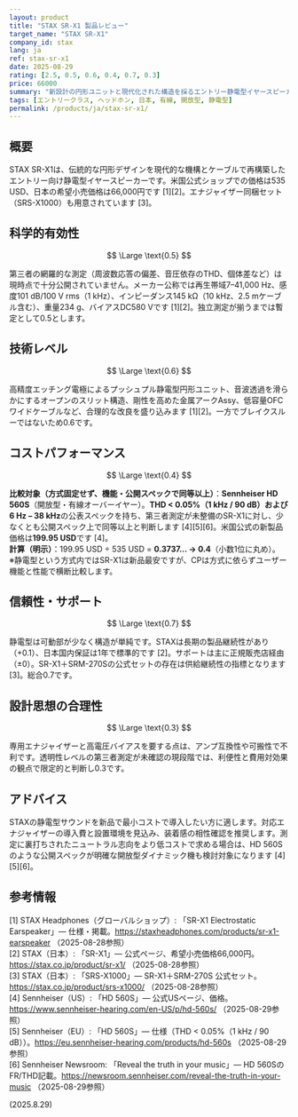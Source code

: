 ```yaml
---
layout: product
title: "STAX SR-X1 製品レビュー"
target_name: "STAX SR-X1"
company_id: stax
lang: ja
ref: stax-sr-x1
date: 2025-08-29
rating: [2.5, 0.5, 0.6, 0.4, 0.7, 0.3]
price: 66000
summary: "新設計の円形ユニットと現代化された構造を採るエントリー静電型イヤースピーカー。コストパフォーマンスは方式固定せず、ユーザー機能と公開スペックで同等以上となる最安製品で横断比較します。"
tags: [エントリークラス, ヘッドホン, 日本, 有線, 開放型, 静電型]
permalink: /products/ja/stax-sr-x1/
---
```

## 概要

STAX SR-X1は、伝統的な円形デザインを現代的な機構とケーブルで再構築したエントリー向け静電型イヤースピーカーです。米国公式ショップでの価格は535 USD、日本の希望小売価格は66,000円です [1][2]。エナジャイザー同梱セット（SRS-X1000）も用意されています [3]。

## 科学的有効性

$$ \Large \text{0.5} $$

第三者の網羅的な測定（周波数応答の偏差、音圧依存のTHD、個体差など）は現時点で十分公開されていません。メーカー公称では再生帯域7–41,000 Hz、感度101 dB/100 V rms（1 kHz）、インピーダンス145 kΩ（10 kHz、2.5 mケーブル含む）、重量234 g、バイアスDC580 Vです [1][2]。独立測定が揃うまでは暫定として0.5とします。

## 技術レベル

$$ \Large \text{0.6} $$

高精度エッチング電極によるプッシュプル静電型円形ユニット、音波透過を滑らかにするオープンのスリット構造、剛性を高めた金属アークAssy、低容量OFCワイドケーブルなど、合理的な改良を盛り込みます [1][2]。一方でブレイクスルーではないため0.6です。

## コストパフォーマンス

$$ \Large \text{0.4} $$

**比較対象（方式固定せず、機能・公開スペックで同等以上）**：**Sennheiser HD 560S**（開放型・有線オーバーイヤー）。**THD < 0.05%（1 kHz / 90 dB）**および**6 Hz – 38 kHz**の公表スペックを持ち、第三者測定が未整備のSR-X1に対し、少なくとも公開スペック上で同等以上と判断します [4][5][6]。米国公式の新製品価格は**199.95 USD**です [4]。  
**計算（明示）**：199.95 USD ÷ 535 USD = **0.3737… → 0.4**（小数1位に丸め）。  
※静電型という方式内ではSR-X1は新品最安ですが、CPは方式に依らずユーザー機能と性能で横断比較します。

## 信頼性・サポート

$$ \Large \text{0.7} $$

静電型は可動部が少なく構造が単純です。STAXは長期の製品継続性があり（+0.1）、日本国内保証は1年で標準的です [2]。サポートは主に正規販売店経由（±0）。SR-X1＋SRM-270Sの公式セットの存在は供給継続性の指標となります [3]。総合0.7です。

## 設計思想の合理性

$$ \Large \text{0.3} $$

専用エナジャイザーと高電圧バイアスを要する点は、アンプ互換性や可搬性で不利です。透明性レベルの第三者測定が未確認の現段階では、利便性と費用対効果の観点で限定的と判断し0.3です。

## アドバイス

STAXの静電型サウンドを新品で最小コストで導入したい方に適します。対応エナジャイザーの導入費と設置環境を見込み、装着感の相性確認を推奨します。測定に裏打ちされたニュートラル志向をより低コストで求める場合は、HD 560Sのような公開スペックが明確な開放型ダイナミック機も検討対象になります [4][5][6]。

## 参考情報

[1] STAX Headphones（グローバルショップ）: 「SR-X1 Electrostatic Earspeaker」— 仕様・掲載。https://staxheadphones.com/products/sr-x1-earspeaker （2025-08-28参照）  
[2] STAX（日本）: 「SR-X1」— 公式ページ、希望小売価格66,000円。https://stax.co.jp/product/sr-x1/ （2025-08-28参照）  
[3] STAX（日本）: 「SRS-X1000」— SR-X1＋SRM-270S 公式セット。https://stax.co.jp/product/srs-x1000/ （2025-08-28参照）  
[4] Sennheiser（US）: 「HD 560S」— 公式USページ、価格。https://www.sennheiser-hearing.com/en-US/p/hd-560s/ （2025-08-29参照）  
[5] Sennheiser（EU）: 「HD 560S」— 仕様（THD < 0.05%（1 kHz / 90 dB））。https://eu.sennheiser-hearing.com/products/hd-560s （2025-08-29参照）  
[6] Sennheiser Newsroom: 「Reveal the truth in your music」— HD 560SのFR/THD記載。https://newsroom.sennheiser.com/reveal-the-truth-in-your-music （2025-08-29参照）

(2025.8.29)

